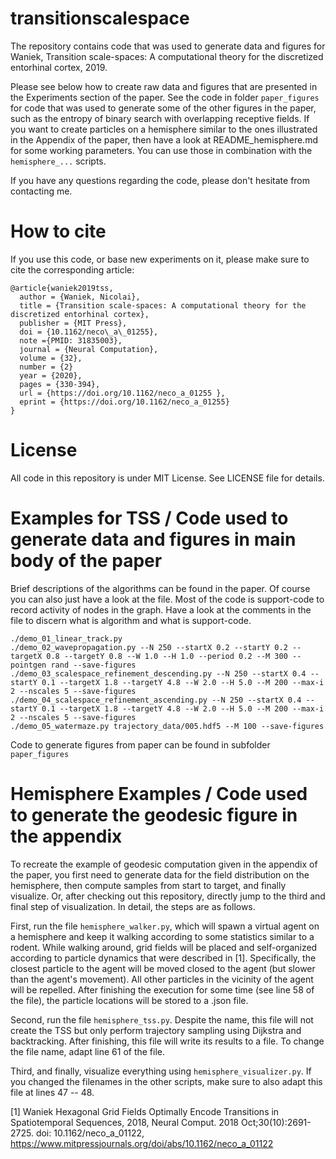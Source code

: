 # transitionscalespace

The repository contains code that was used to generate data and figures for
Waniek, Transition scale-spaces: A computational theory for the discretized
entorhinal cortex, 2019.

Please see below how to create raw data and figures that are presented in the
Experiments section of the paper. See the code in folder ```paper_figures``` for
code that was used to generate some of the other figures in the paper, such as
the entropy of binary search with overlapping receptive fields. If you want to
create particles on a hemisphere similar to the ones illustrated in the Appendix
of the paper, then have a look at README_hemisphere.md for some working
parameters. You can use those in combination with the ```hemisphere_...```
scripts.

If you have any questions regarding the code, please don't hesitate from
contacting me.

# How to cite

If you use this code, or base new experiments on it, please make sure to cite
the corresponding article:

```
@article{waniek2019tss,
  author = {Waniek, Nicolai},
  title = {Transition scale-spaces: A computational theory for the discretized entorhinal cortex},
  publisher = {MIT Press},
  doi = {10.1162/neco\_a\_01255},
  note ={PMID: 31835003},
  journal = {Neural Computation},
  volume = {32},
  number = {2}
  year = {2020},
  pages = {330-394},
  url = {https://doi.org/10.1162/neco_a_01255 },
  eprint = {https://doi.org/10.1162/neco_a_01255}
}
```


# License

All code in this repository is under MIT License. See LICENSE file for details.


# Examples for TSS / Code used to generate data and figures in main body of the paper

Brief descriptions of the algorithms can be found in the paper. Of course you
can also just have a look at the file. Most of the code is support-code to
record activity of nodes in the graph. Have a look at the comments in the file
to discern what is algorithm and what is support-code.

```
./demo_01_linear_track.py
./demo_02_wavepropagation.py --N 250 --startX 0.2 --startY 0.2 --targetX 0.8 --targetY 0.8 --W 1.0 --H 1.0 --period 0.2 --M 300 --pointgen rand --save-figures
./demo_03_scalespace_refinement_descending.py --N 250 --startX 0.4 --startY 0.1 --targetX 1.8 --targetY 4.8 --W 2.0 --H 5.0 --M 200 --max-i 2 --nscales 5 --save-figures
./demo_04_scalespace_refinement_ascending.py --N 250 --startX 0.4 --startY 0.1 --targetX 1.8 --targetY 4.8 --W 2.0 --H 5.0 --M 200 --max-i 2 --nscales 5 --save-figures
./demo_05_watermaze.py trajectory_data/005.hdf5 --M 100 --save-figures
```

Code to generate figures from paper can be found in subfolder
```paper_figures```


# Hemisphere Examples / Code used to generate the geodesic figure in the appendix

To recreate the example of geodesic computation given in the appendix of the
paper, you first need to generate data for the field distribution on the
hemisphere, then compute samples from start to target, and finally visualize.
Or, after checking out this repository, directly jump to the third and final
step of visualization. In detail, the steps are as follows.

First, run the file ```hemisphere_walker.py```, which will spawn a virtual agent
on a hemisphere and keep it walking according to some statistics similar to a
rodent. While walking around, grid fields will be placed and self-organized
according to particle dynamics that were described in [1].  Specifically, the
closest particle to the agent will be moved closed to the agent (but slower than
the agent's movement). All other particles in the vicinity of the agent will be
repelled. After finishing the execution for some time (see line 58 of the file),
the particle locations will be stored to a .json file.

Second, run the file ```hemisphere_tss.py```. Despite the name, this file will
not create the TSS but only perform trajectory sampling using Dijkstra and
backtracking. After finishing, this file will write its results to a file. To
change the file name, adapt line 61 of the file.

Third, and finally, visualize everything using ```hemisphere_visualizer.py```.
If you changed the filenames in the other scripts, make sure to also adapt this
file at lines 47 -- 48.


[1] Waniek Hexagonal Grid Fields Optimally Encode Transitions in Spatiotemporal
Sequences, 2018, Neural Comput. 2018 Oct;30(10):2691-2725. doi:
10.1162/neco_a_01122, https://www.mitpressjournals.org/doi/abs/10.1162/neco_a_01122
